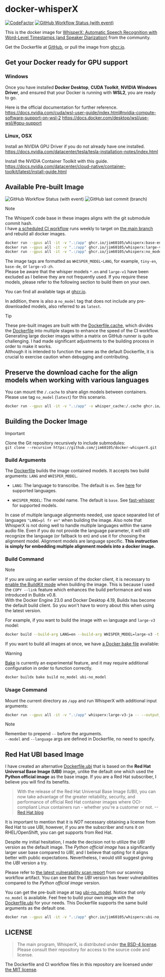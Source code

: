 # docker-whisperX

[![CodeFactor](https://www.codefactor.io/repository/github/jim60105/docker-whisperx/badge?style=for-the-badge)](https://www.codefactor.io/repository/github/jim60105/docker-whisperx) [![GitHub Workflow Status (with event)](https://img.shields.io/github/actions/workflow/status/jim60105/docker-whisperX/scan.yml?label=IMAGE%20SCAN&style=for-the-badge)](https://github.com/jim60105/docker-whisperX/actions/workflows/scan.yml)

This is the docker image for [WhisperX: Automatic Speech Recognition with Word-Level Timestamps (and Speaker Diarization)](https://github.com/m-bain/whisperX) from the community.

Get the Dockerfile at [GitHub](https://github.com/jim60105/docker-whisperX), or pull the image from [ghcr.io](https://ghcr.io/jim60105/whisperx).

## Get your Docker ready for GPU support

### Windows

Once you have installed **Docker Desktop**, **CUDA Toolkit**, **NVIDIA Windows Driver**, and ensured that your Docker is running with **WSL2**, you are ready to go.

Here is the official documentation for further reference.  
<https://docs.nvidia.com/cuda/wsl-user-guide/index.html#nvidia-compute-software-support-on-wsl-2>
<https://docs.docker.com/desktop/wsl/use-wsl/#gpu-support>

### Linux, OSX

Install an NVIDIA GPU Driver if you do not already have one installed.  
<https://docs.nvidia.com/datacenter/tesla/tesla-installation-notes/index.html>

Install the NVIDIA Container Toolkit with this guide.  
<https://docs.nvidia.com/datacenter/cloud-native/container-toolkit/latest/install-guide.html>

## Available Pre-built Image

![GitHub Workflow Status (with event)](https://img.shields.io/github/actions/workflow/status/jim60105/docker-whisperX/docker_publish.yml?label=DOCKER%20BUILD&style=for-the-badge) ![GitHub last commit (branch)](https://img.shields.io/github/last-commit/jim60105/docker-whisperX/master?label=DATE&style=for-the-badge)

> [!NOTE]  
> The WhisperX code base in these images aligns with the git submodule commit hash.  
> I have [a scheduled CI workflow](https://github.com/jim60105/docker-whisperX/actions/workflows/submodule_update.yml) runs weekly to target on [the main branch](https://github.com/m-bain/whisperX/tree/main) and rebuild all docker images.

```bash
docker run --gpus all -it -v ".:/app" ghcr.io/jim60105/whisperx:base-en     -- --output_format srt audio.mp3
docker run --gpus all -it -v ".:/app" ghcr.io/jim60105/whisperx:large-v3-ja -- --output_format srt audio.mp3
docker run --gpus all -it -v ".:/app" ghcr.io/jim60105/whisperx:no_model    -- --model tiny --language en --output_format srt audio.mp3
```

The image tags are formatted as `WHISPER_MODEL`-`LANG`, for example, `tiny-en`, `base-de`, or `large-v3-zh`.  
Please be aware that the whisper models `*.en` and `large-v1` have been excluded as I believe they are not frequently used. If you require these models, please refer to the following section to build them on your own.

You can find all available tags at [ghcr.io](https://github.com/jim60105/docker-whisperX/pkgs/container/whisperx/versions?filters%5Bversion_type%5D=tagged).

In addition, there is also a `no_model` tag that does not include any pre-downloaded models, also referred to as `latest`.

> [!TIP]  
> These pre-built images are built with the [Dockerfile.cache](Dockerfile.cache), which divides the [Dockerfile](Dockerfile) into multiple stages to enhance the speed of the CI workflow.  
> Generating large docker images within a matrix on GitHub runner is quite challenging. I had made significant adjustments to the building process in order to make it works.  
> Although it is intended to function the same as the default Dockerfile, it is crucial to exercise caution when debugging and contributing.

## Preserve the download cache for the align models when working with various languages

You can mount the `/.cache` to share align models between containers.  
Please use tag `no_model` (`latest`) for this scenario.

```bash
docker run --gpus all -it -v ".:/app" -v whisper_cache:/.cache ghcr.io/jim60105/whisperx:latest -- --model large-v3 --language en --output_format srt audio.mp3
```

## Building the Docker Image

> [!IMPORTANT]  
> Clone the Git repository recursively to include submodules:  
> `git clone --recursive https://github.com/jim60105/docker-whisperX.git`

### Build Arguments

The [Dockerfile](Dockerfile) builds the image contained models. It accepts two build arguments: `LANG` and `WHISPER_MODEL`.

- `LANG`: The language to transcribe. The default is `en`. See [here](https://github.com/jim60105/docker-whisperX/blob/master/load_align_model.py) for supported languages.  

- `WHISPER_MODEL`: The model name. The default is `base`. See [fast-whisper](https://huggingface.co/guillaumekln) for supported models.

In case of multiple language alignments needed, use space separated list of languages `"LANG=pl fr en"` when building the image. Also note that WhisperX is not doing well to handle multiple languages within the same audio file. Even if you do not provide the language parameter, it will still recognize the language (or fallback to en) and use it for choosing the alignment model. Alignment models are language specific. **This instruction is simply for embedding multiple alignment models into a docker image.**

### Build Command

> [!NOTE]  
> If you are using an earlier version of the docker client, it is necessary to [enable the BuildKit mode](https://docs.docker.com/build/buildkit/#getting-started) when building the image. This is because I used the `COPY --link` feature which enhances the build performance and was introduced in Buildx v0.8.  
> With the Docker Engine 23.0 and Docker Desktop 4.19, Buildx has become the default build client. So you won't have to worry about this when using the latest version.

For example, if you want to build the image with `en` language and `large-v3` model:

```bash
docker build --build-arg LANG=en --build-arg WHISPER_MODEL=large-v3 -t whisperx:large-v3-en .
```

If you want to build all images at once, we have [a Docker bake file](docker-bake.hcl) available:

> [!WARNING]  
> [Bake](https://docs.docker.com/build/bake/) is currently an experimental feature, and it may require additional configuration in order to function correctly.

```bash
docker buildx bake build no_model ubi-no_model
```

### Usage Command

Mount the current directory as `/app` and run WhisperX with additional input arguments:

```bash
docker run --gpus all -it -v ".:/app" whisperx:large-v3-ja -- --output_format srt audio.mp3
```

> [!NOTE]  
> Remember to prepend `--` before the arguments.  
> `--model` and `--language` args are defined in Dockerfile, no need to specify.

## Red Hat UBI based Image

I have created an alternative [Dockerfile.ubi](Dockerfile.ubi) that is based on the **Red Hat Universal Base Image (UBI)** image, unlike the default one which used the **Python official image** as the base image. If you are a Red Hat subscriber, I believe you will find its benefits.

> With the release of the Red Hat Universal Base Image (UBI), you can now take advantage of the greater reliability, security, and performance of official Red Hat container images where OCI-compliant Linux containers run - whether you're a customer or not. --[Red Hat blog](https://www.redhat.com/en/blog/introducing-red-hat-universal-base-image)

It is important to mention that it is _NOT_ necessary obtaining a license from Red Hat to use UBI, however, if you are the subscriber and runs it on RHEL/OpenShift, you can get supports from Red Hat.

Despite my initial hesitation, I made the decision not to utilize the _UBI_ version as the default image. The _Python official image_ has a significantly larger user base compared to _UBI_, and I believe that opting for it aligns better with public expectations. Nevertheless, I would still suggest giving the _UBI_ version a try.

Please refer to [the latest vulnerability scan report](https://github.com/jim60105/docker-whisperX/actions/workflows/scan.yml?query=is%3Asuccess) from our scanning workflow artifact. You can see that the _UBI_ version has fewer vulnerabilities compared to the _Python official image_ version.

You can get the pre-built image at tag [ubi-no_model](https://github.com/jim60105/docker-whisperX/pkgs/container/whisperx/156402794?tag=ubi-no_model). Notice that only `no_model` is available. Feel free to build your own image with the [Dockerfile.ubi](Dockerfile.ubi) for your needs. This Dockerfile supports the same build arguments as the default one.

```bash
docker run --gpus all -it -v ".:/app" ghcr.io/jim60105/whisperx:ubi-no_model -- --model tiny --language en --output_format srt audio.mp3
```

## LICENSE

> The main program, WhisperX, is distributed under [the BSD-4 license](https://github.com/m-bain/whisperX/blob/main/LICENSE).  
Please consult their repository for access to the source code and license.

The Dockerfile and CI workflow files in this repository are licensed under [the MIT license](LICENSE).
